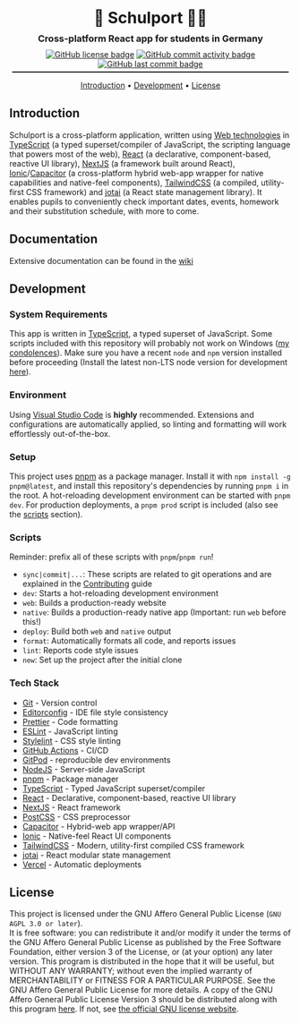 <h1 align="center" style="border: none; padding: 0; margin: 0;">🏫 Schulport 🧑‍🎓</h1>
<h3 align="center"style="margin: 10px;">Cross-platform React app for students in Germany</h3>
<p align="center" style="margin: 0; padding: 0;">
  <a href="COPYING"><img src="https://img.shields.io/github/license/3x071c/schulport" alt="GitHub license badge" /></a>
  <a href="https://github.com/3x071c/schulport/graphs/commit-activity"><img src="https://img.shields.io/github/commit-activity/m/3x071c/schulport" alt="GitHub commit activity badge" /></a>
  <a href="https://github.com/3x071c/schulport/graphs/commit-activity"><img src="https://img.shields.io/github/last-commit/3x071c/schulport" alt="GitHub last commit badge" /></a>
</p>
<hr style="height: 2px; margin: 5px;" />
<p align="center">
  <a href="#introduction">Introduction</a> •
  <a href="#development">Development</a> •
  <a href="#license">License</a>
</p>

## Introduction

Schulport is a cross-platform application, written using [Web technologies](https://developer.mozilla.org/en-US/docs/Learn) in [TypeScript](https://www.typescriptlang.org/) (a typed superset/compiler of JavaScript, the scripting language that powers most of the web), [React](https://reactjs.org/) (a declarative, component-based, reactive UI library), [NextJS](https://nextjs.org/) (a framework built around React), [Ionic](https://ionicframework.com/)/[Capacitor](https://capacitorjs.com/) (a cross-platform hybrid web-app wrapper for native capabilities and native-feel components), [TailwindCSS](https://tailwindcss.com/) (a compiled, utility-first CSS framework) and [jotai](https://jotai.pmnd.rs/) (a React state management library). It enables pupils to conveniently check important dates, events, homework and their substitution schedule, with more to come.

## Documentation

Extensive documentation can be found in the [wiki](wiki)

## Development

### System Requirements

This app is written in [TypeScript](https://www.typescriptlang.org/), a typed superset of JavaScript. Some scripts included with this repository will probably not work on Windows ([m](https://tinyurl.com/nuub2bq)[y](https://tinyurl.com/y2emej63)[ ](https://tinyurl.com/y2lzznux)[c](https://tinyurl.com/y3v8vo5a)[o](https://tinyurl.com/y4qcfkw3)[n](https://tinyurl.com/y5gm9ysv)[d](https://tinyurl.com/y69uplwl)[o](https://tinyurl.com/yygc57ta)[l](https://tinyurl.com/yynoa7ql)[e](https://tinyurl.com/y3shavwn)[n](https://tinyurl.com/yxladmrj)[c](https://tinyurl.com/y3yxymqr)[e](https://tinyurl.com/y2c6alo5)[s](https://tinyurl.com/y5qtqr6p)). Make sure you have a recent `node` and `npm` version installed before proceeding (Install the latest non-LTS node version for development [here](https://nodejs.org/)).

### Environment

Using [Visual Studio Code](https://code.visualstudio.com) is **highly** recommended. Extensions and configurations are automatically applied, so linting and formatting will work effortlessly out-of-the-box.

### Setup

This project uses [pnpm](https://pnpm.io/) as a package manager. Install it with `npm install -g pnpm@latest`, and install this repository's dependencies by running `pnpm i` in the root. A hot-reloading development environment can be started with `pnpm dev`. For production deployments, a `pnpm prod` script is included (also see the [scripts](#scripts) section).

### Scripts

Reminder: prefix all of these scripts with `pnpm`/`pnpm run`!

-   `sync|commit|...`: These scripts are related to git operations and are explained in the [Contributing](CONTRIBUTING.md) guide
-   `dev`: Starts a hot-reloading development environment
-   `web`: Builds a production-ready website
-   `native`: Builds a production-ready native app (Important: run `web` before this!)
-   `deploy`: Build both `web` and `native` output
-   `format`: Automatically formats all code, and reports issues
-   `lint`: Reports code style issues
-   `new`: Set up the project after the initial clone

### Tech Stack

-   [Git](https://git-scm.com/) - Version control
-   [Editorconfig](https://editorconfig.org/) - IDE file style consistency
-   [Prettier](https://prettier.io/) - Code formatting
-   [ESLint](https://eslint.org/) - JavaScript linting
-   [Stylelint](https://stylelint.io/) - CSS style linting
-   [GitHub Actions](https://github.com/features/actions) - CI/CD
-   [GitPod](https://www.gitpod.io/) - reproducible dev environments
-   [NodeJS](https://nodejs.org/en/) - Server-side JavaScript
-   [pnpm](https://pnpm.io/) - Package manager
-   [TypeScript](https://www.typescriptlang.org/) - Typed JavaScript superset/compiler
-   [React](https://reactjs.org/) - Declarative, component-based, reactive UI library
-   [NextJS](https://nextjs.org/) - React framework
-   [PostCSS](https://postcss.org/) - CSS preprocessor
-   [Capacitor](https://capacitorjs.com/) - Hybrid-web app wrapper/API
-   [Ionic](https://ionicframework.com/) - Native-feel React UI components
-   [TailwindCSS](https://tailwindcss.com/) - Modern, utility-first compiled CSS framework
-   [jotai](https://jotai.pmnd.rs/) - React modular state management
-   [Vercel](https://vercel.com/) - Automatic deployments

## License

This project is licensed under the GNU Affero General Public License (`GNU AGPL 3.0 or later`).<br /> It is free software: you can redistribute it and/or modify it under the terms of the GNU Affero General Public License as published by the Free Software Foundation, either version 3 of the License, or (at your option) any later version. This program is distributed in the hope that it will be useful, but WITHOUT ANY WARRANTY; without even the implied warranty of MERCHANTABILITY or FITNESS FOR A PARTICULAR PURPOSE. See the GNU Affero General Public License for more details. A copy of the GNU Affero General Public License Version 3 should be distributed along with this program [here](COPYING). If not, see [the official GNU license website](https://www.gnu.org/licenses/).
